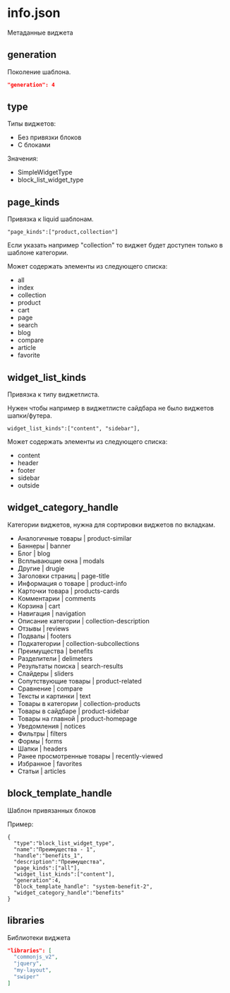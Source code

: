 # info.json

Метаданные виджета

## generation

Поколение шаблона.

```json
"generation": 4
```

## type

Типы виджетов:
- Без привязки блоков
- С блоками

Значения:

- SimpleWidgetType
- block_list_widget_type


## page_kinds

Привязка к liquid шаблонам.
```
"page_kinds":["product,collection"]
```
Если указать например "collection" то виджет будет доступен только в шаблоне категории.

Может содержать элементы из следующего списка:

- all
- index
- collection
- product
- cart
- page
- search
- blog
- compare
- article
- favorite

## widget_list_kinds

Привязка к типу виджетлиста.

Нужен чтобы например в виджетлисте сайдбара не было виджетов шапки/футера.

```
widget_list_kinds":["content", "sidebar"],
```
Может содержать элементы из следующего списка:

- content
- header
- footer
- sidebar
- outside

## widget_category_handle

Категории виджетов, нужна для сортировки виджетов по вкладкам.

- Аналогичные товары | product-similar
- Баннеры	| banner
- Блог	| blog
- Всплывающие окна	| modals
- Другие	| drugie
- Заголовки страниц	| page-title
- Информация о товаре	| product-info
- Карточки товара	| products-cards
- Комментарии	| comments
- Корзина	| cart
- Навигация	| navigation
- Описание категории	| collection-description
- Отзывы	| reviews
- Подвалы	| footers
- Подкатегории	| collection-subcollections
- Преимущества	| benefits
- Разделители	| delimeters
- Результаты поиска	| search-results
- Слайдеры	| sliders
- Сопутствующие товары	| product-related
- Сравнение	| compare
- Тексты и картинки	| text
- Товары в категории	| collection-products
- Товары в сайдбаре	| product-sidebar
- Товары на главной	| product-homepage
- Уведомления	| notices
- Фильтры	| filters
- Формы	| forms
- Шапки	| headers
- Ранее просмотренные товары | recently-viewed
- Избранное | favorites
- Статьи | articles


## block_template_handle

Шаблон привязанных блоков

Пример:
```
{
  "type":"block_list_widget_type",
  "name":"Преимущества - 1",
  "handle":"benefits_1",
  "description":"Преимущества",
  "page_kinds":["all"],
  "widget_list_kinds":["content"],
  "generation":4,
  "block_template_handle": "system-benefit-2",
  "widget_category_handle":"benefits"
}
```

## libraries

Библиотеки виджета

```json
"libraries": [
  "commonjs_v2",
  "jquery",
  "my-layout",
  "swiper"
]
```
